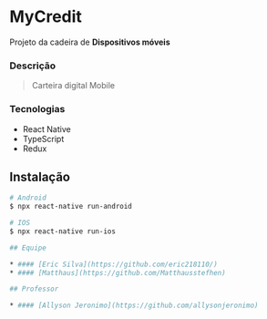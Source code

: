 # MyCredit
Projeto da cadeira de **Dispositivos móveis**

### Descrição

> Carteira digital
> Mobile

### Tecnologias 

* React Native
* TypeScript
* Redux

## Instalação

``` bash
# Android
$ npx react-native run-android
````  
````bash
# IOS
$ npx react-native run-ios

## Equipe

* #### [Eric Silva](https://github.com/eric218110/)
* #### [Matthaus](https://github.com/Matthausstefhen)

## Professor

* #### [Allyson Jeronimo](https://github.com/allysonjeronimo)
